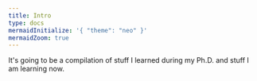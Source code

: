 ```yaml
---
title: Intro
type: docs
mermaidInitialize: '{ "theme": "neo" }'
mermaidZoom: true
---
```


It's going to be a compilation of stuff I learned during my Ph.D. and stuff I am learning now. 